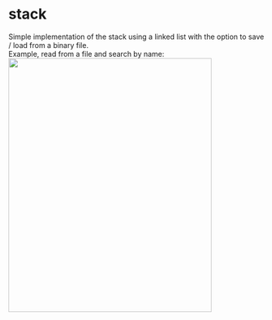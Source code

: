 # stack
Simple implementation of the stack using a linked list with the option to save / load from a binary file.<br />
Example, read from a file and search by name:<br/>
<img src="https://i.imgur.com/BREnK6o.png" width="400px" height="500px"/>

